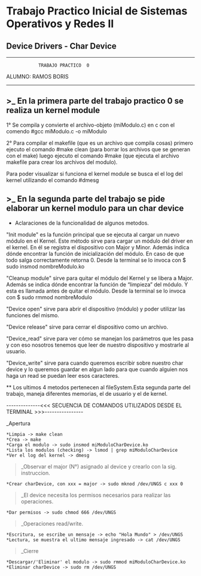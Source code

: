 # Trabajo Practico Inicial de Sistemas Operativos y Redes II
## Device Drivers - Char Device

*******************************************************************************

				TRABAJO PRACTICO  0


ALUMNO: RAMOS BORIS

*******************************************************************************


## >_ En la primera parte del trabajo practico 0 se realiza un kernel module

1° Se compila y convierte el archivo-objeto (miModulo.c) en c
con el comendo #gcc miModulo.c -o miModulo

2° Para compilar el makefile (que es un archivo que compila cosas) 
primero ejecuto el comando #make clean (para borrar los archivos que se generan 
con el make) luego ejecuto el comando #make (que ejecuta el archivo makefile para 
crear los archivos del modulo).

Para poder visualizar si funciona el kernel module se busca el el log del kernel
utilizando el comando #dmesg

## >_ En la segunda parte del trabajo se pide elaborar un kernel modulo para un char device

* Aclaraciones de la funcionalidad de algunos metodos.

"Init module" es la función principal que se ejecuta al cargar un nuevo módulo
en el Kernel. Este método sirve para cargar un módulo del driver en el kernel.
En él se registra el dispositivo con Major y Minor. Además indica dónde
encontrar la función de inicialización del módulo. En caso de que todo salga
correctamente retorna 0. Desde la terminal se lo invoca con
$ sudo insmod nombreModulo.ko

"Cleanup module" sirve para quitar el módulo del Kernel y se libera a Major.
Además se indica dónde encontrar la función de “limpieza” del módulo. Y esta
es llamada antes de quitar el módulo. Desde la terminal se lo invoca con
$ sudo rmmod nombreModulo

"Device open" sirve para abrir el dispositivo (módulo) y poder utilizar las
funciones del mismo.

"Device release" sirve para cerrar el dispositivo como un archivo.

"Device_read" sirve para ver cómo se manejan los parámetros que les
pasa y con eso nosotros tenemos que leer de nuestro dispositivo y mostrarle
al usuario.

"Device_write" sirve para cuando queremos escribir sobre nuestro char
device y lo queremos guardar en algun lado para que cuando alguien nos
haga un read se puedan leer esos caracteres.


** Los ultimos 4 metodos pertenecen al fileSystem.Esta segunda parte del trabajo, maneja diferentes memorias, el de usuario y el de kernel.


--------------<<< SECUENCIA DE COMANDOS UTILIZADOS DESDE EL TERMINAL >>>----------------

_Apertura

    *Limpia -> make clean
    *Crea -> make
    *Carga el modulo -> sudo insmod miModuloCharDevice.ko
    *Lista los modulos (checking) -> lsmod | grep miModuloCharDevice
    *Ver el log del kernel -> dmesg

>_Observar el major (N°) asignado al device y crearlo con la sig.
instruccion.

    *Crear charDevice, con xxx = major -> sudo mknod /dev/UNGS c xxx 0

>_El device necesita los permisos necesarios para realizar las 
operaciones.

    *Dar permisos -> sudo chmod 666 /dev/UNGS

>_Operaciones read/write.

    *Escritura, se escribe un mensaje -> echo "Hola Mundo" > /dev/UNGS
    *Lectura, se muestra el ultimo mensaje ingresado -> cat /dev/UNGS  

>_Cierre

    *Descargar/'Eliminar' el modulo -> sudo rmmod miModuloCharDevice.ko
    *Eliminar charDevice -> sudo rm /dev/UNGS
    

